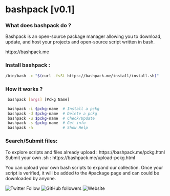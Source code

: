 # bashpack [v0.1]

### What does bashpack do ?
<p>Bashpack is an open-source package manager allowing you to download, update, and host your projects and open-source script written in bash.</p>
<p>https://bashpack.me</p>

### Install bashpack :
```bash
/bin/bash -c "$(curl -fsSL https://bashpack.me/install/install.sh)"
```

### How it works ?

```bash
 bashpack [args] [Pckg Name]

 bashpack -i $pckg-name  # Install a pckg
 bashpack -d $pckg-name  # Delete a pckg
 bashpack -u $pckg-name  # Check/Update
 bashpack -s $pckg-name  # Get info
 bashpack -h             # Show Help
```

### Search/Submit files:
<p>To explore scripts and files already upload : https://bashpack.me/pckg.html
<br>Submit your own .sh : https://bashpack.me/upload-pckg.html</p>
<p>You can upload your own bash scripts to expand our collection. Once your script is verified, it will be added to the #package page and can could be downloaded by anyone.</p>

![Twitter Follow](https://img.shields.io/twitter/follow/hadrienaka?label=%40HadrienAka&logo=twitter&logoColor=ffffff&style=for-the-badge)
![GitHub followers](https://img.shields.io/github/followers/hadrienaka?color=9F9F9F&label=%40HadrienAka&logo=github&style=for-the-badge)
![Website](https://img.shields.io/website?color=9F9F9F&label=Hadrienaka.fr&logo=brave&logoColor=ffffff&style=for-the-badge&up_message=SEE&url=https%3A%2F%2Fhadrienaka.fr)
